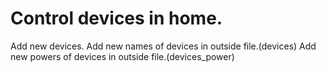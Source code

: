 # Control devices in home.
Add new devices.
Add new names of devices in outside file.(devices)
Add new powers of devices in outside file.(devices_power)
